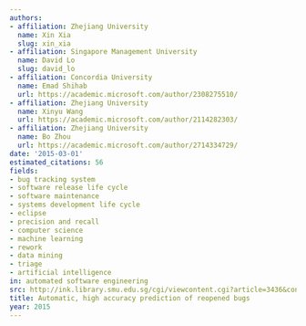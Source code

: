 ```yaml
---
authors:
- affiliation: Zhejiang University
  name: Xin Xia
  slug: xin_xia
- affiliation: Singapore Management University
  name: David Lo
  slug: david_lo
- affiliation: Concordia University
  name: Emad Shihab
  url: https://academic.microsoft.com/author/2308275510/
- affiliation: Zhejiang University
  name: Xinyu Wang
  url: https://academic.microsoft.com/author/2114282303/
- affiliation: Zhejiang University
  name: Bo Zhou
  url: https://academic.microsoft.com/author/2714334729/
date: '2015-03-01'
estimated_citations: 56
fields:
- bug tracking system
- software release life cycle
- software maintenance
- systems development life cycle
- eclipse
- precision and recall
- computer science
- machine learning
- rework
- data mining
- triage
- artificial intelligence
in: automated software engineering
src: http://ink.library.smu.edu.sg/cgi/viewcontent.cgi?article=3436&context=sis_research
title: Automatic, high accuracy prediction of reopened bugs
year: 2015
---
```

